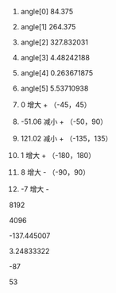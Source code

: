1. angle[0]  84.375
2. angle[1] 264.375
3. angle[2] 327.832031
4. angle[3] 4.48242188
5. angle[4] 0.263671875
6. angle[5] 5.53710938



1. 0      增大                                     +                                （-45，45）    
2. -51.06      减小                            +                                （-50，90）
3. 121.02     减小                            +                                （-135，135）
4. 1       增大                                    +                                （-180，180）
5. 8       增大                                    -                                 （-90，90）
6. -7      增大                                    -

8192

4096

-137.445007

3.24833322

-87

53